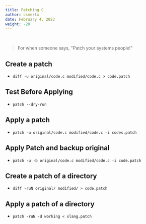 ```yaml
---
title: Patching C
author: csmertx
date: February 4, 2023
weight: -20
---
```


<br />

> For when someone says, "Patch your systems people!"

## Create a patch

- ```diff -u original/code.c modified/code.c > code.patch```

## Test Before Applying

- ```patch --dry-run```

## Apply a patch

- ```patch -u original/code.c modified/code.c -i codes.patch```

## Apply Patch and backup original

- ```patch -u -b original/code.c modified/code.c -i code.patch```

## Create a patch of a directory

- ```diff -ruN original/ modified/ > code.patch```

## Apply a patch of a directory

- ```patch -ruN -d working < slang.patch```

